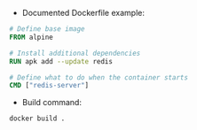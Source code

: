 - Documented Dockerfile example:

```dockerfile
# Define base image
FROM alpine

# Install additional dependencies
RUN apk add --update redis

# Define what to do when the container starts
CMD ["redis-server"]

```

- Build command:
```bash
docker build . 
```